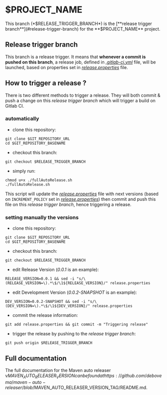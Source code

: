 # $PROJECT_NAME

This branch (*$RELEASE_TRIGGER_BRANCH*) is the [**release trigger branch**](#release-trigger-branch) for the **$PROJECT_NAME** project.

## Release trigger branch

This branch is a release trigger. It means that **whenever a commit is pushed on this branch**, a release job, defined in [*.gitlab-ci.yml*](./.gitlab-ci.yml) file, will be launched, based on properties set in [*release.properties*](./release.properties) file.

## How to trigger a release ?

There is two different methods to trigger a release.
They will both commit & push a change on this *release trigger branch* which will trigger a build on Gitlab CI.

### automatically

* clone this repository:
```shell
git clone $GIT_REPOSITORY_URL
cd $GIT_REPOSITORY_BASENAME
```

* checkout this branch:
```shell
git checkout $RELEASE_TRIGGER_BRANCH
```

* simply run:
```shell
chmod u+x ./fullAutoRelease.sh
./fullAutoRelease.sh
```

This script will update the [*release.properties*](./release.properties) file with next versions (based on ```INCREMENT_POLICY``` set in [*release.properties*](./release.properties)) then commit and push this file on this *release trigger branch*, hence triggering a release.

### setting manually the versions

* clone this repository:
```shell
git clone $GIT_REPOSITORY_URL
cd $GIT_REPOSITORY_BASENAME
```

* checkout this branch:
```shell
git checkout $RELEASE_TRIGGER_BRANCH
```

* edit Release Version (*0.0.1* is an example):
```shell
RELEASE_VERSION=0.0.1 && sed -i "s/\(RELEASE_VERSION=\).*\$/\1${RELEASE_VERSION}/" release.properties
```

* edit Development Version (*0.0.2-SNAPSHOT* is an example):
```shell
DEV_VERSION=0.0.2-SNAPSHOT && sed -i "s/\(DEV_VERSION=\).*\$/\1${DEV_VERSION}/" release.properties
```

* commit the release information:
```shell
git add release.properties && git commit -m "Triggering release"
```

* trigger the release by pushing to the *release trigger branch*:
```shell
git push origin $RELEASE_TRIGGER_BRANCH
```

## Full documentation

The full documentation for the Maven auto releaser v$MAVEN_AUTO_RELEASER_VERSION can be found at https://github.com/debovema/maven-auto-releaser/blob/$MAVEN_AUTO_RELEASER_VERSION_TAG/README.md.
